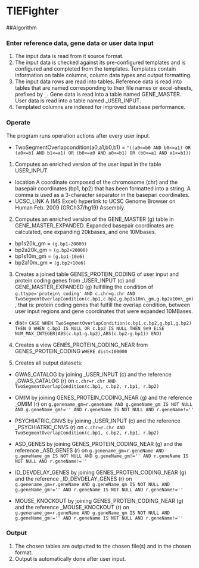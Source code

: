 # TIEFighter

##Algorithm

### Enter reference data, gene data or user data input
1. The input data is read from it source format.
2. The input data is checked against its pre-configured templates and is configured and completed from the templates. Templates contain information on table columns, column data types and output formatting.
3. The input data rows are read into tables. Reference data is read into tables that are named corresponding to their file names or excel-sheets, prefixed by `_`. Gene data is read into a table named GENE\_MASTER. User data is read into a table named \_USER\_INPUT.
4. Templated columns are indexed for improved database performance.

### Operate
The program runs operation actions after every user input.

- TwoSegmentOverlapcondition(a0,a1,b0,b1) = ``"((a0<=b0 AND b0<=a1) OR (a0<=b1 AND b1<=a1) OR (b0<=a0 AND a0<=b1) OR (b0<=a1 AND a1<=b1))``

1. Computes an enriched version of the user input in the table USER\_INPUT.
- location	A coordinate composed of the chromosome (chr) and the basepair coordinates (bp1, bp2) that has been formatted into a string. A comma is used as a 3-character separator in the basepari coordinates.
- UCSC\_LINK	A (MS Excel) hyperlink to UCSC Genome Browser on Human Feb. 2009 (GRCh37/hg19) Assembly.

2. Computes an enriched version of the GENE\_MASTER (g) table in GENE\_MASTER\_EXPANDED. Expanded basepair coordinates are calculated, one expanding 20kbases, and one 10Mbases.
- bp1s20k_gm = ``(g.bp1-20000)``
- bp2a20k_gm = ``(g.bp2+20000)``
- bp1s10m_gm = ``(g.bp1-10e6)``
- bp2a10m_gm = ``(g.bp2+10e6)``

3. Creates a joined table GENES\_PROTEIN\_CODING of user input and protein coding genes from \_USER\_INPUT (c) and GENE\_MASTER\_EXPANDED (g) fulfilling the condition of
	``g.ttype='protein\_coding' AND c.chr=g.chr AND TwoSegmentOverlapCondition(c.bp1,c.bp2,g.bp1s10m\_gm,g.bp2a10m\_gm)``
, that is: protein coding genes that fulfill the overlap condition, between user input regions and gene coordinates that were expanded 10MBases.
- dist= ``CASE WHEN TwoSegmentOverlapCondition(c.bp1,c.bp2,g.bp1,g.bp2) THEN 0 WHEN c.bp1 IS NULL OR c.bp2 IS NULL THEN 9e9 ELSE NUM_MAX_INTEGER(ABS(c.bp1-g.bp2),ABS(c.bp2-g.bp1)) END)``

4. Creates a view GENES\_PROTEIN\_CODING\_NEAR from GENES\_PROTEIN\_CODING
``WHERE dist<100000``

5. Creates all output datasets:
- GWAS\_CATALOG by joining \_USER\_INPUT (c) and the reference \_GWAS\_CATALOG (r)
on ``c.chr=r.chr AND TwoSegmentOverlapCondition(c.bp1, c.bp2, r.bp1, r.bp2)``

- OMIM by joining GENES\_PROTEIN\_CODING\_NEAR (g) and the reference \_OMIM (r)
on ``g.genename_gm=r.geneName AND g.geneName_gm IS NOT NULL AND g.geneName_gm!='' AND r.geneName IS NOT NULL AND r.geneName!=''``

- PSYCHIATRIC\_CNVS by joining \_USER\_INPUT (c) and the reference \_PSYCHIATRIC\_CNVS (r)
on ``c.chr=r.chr AND TwoSegmentOverlapCondition(c.bp1, c.bp2, r.bp1, r.bp2)``

- ASD\_GENES by joining GENES\_PROTEIN\_CODING\_NEAR (g) and the reference \_ASD\_GENES (r)
on ``g.genename_gm=r.geneName AND g.geneName_gm IS NOT NULL AND g.geneName_gm!='' AND r.geneName IS NOT NULL AND r.geneName!=''``

- ID\_DEVDELAY\_GENES by joining GENES\_PROTEIN\_CODING\_NEAR (g) and the reference \_ID\_DEVDELAY\_GENES (r)
on ``g.genename_gm=r.geneName AND g.geneName_gm IS NOT NULL AND g.geneName_gm!='' AND r.geneName IS NOT NULL AND r.geneName!=''``

- MOUSE\_KNOCKOUT by joining GENES\_PROTEIN\_CODING\_NEAR (g) and the reference \_MOUSE\_KNOCKOUT (r)
on ``g.genename_gm=r.geneName AND g.geneName_gm IS NOT NULL AND g.geneName_gm!='' AND r.geneName IS NOT NULL AND r.geneName!=''``

### Output
1. The chosen tables are outputted to the chosen file(s) and in the chosen format.
2. Output is automatically done after user input.